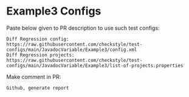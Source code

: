 # Example3 Configs
Paste below given to PR description to use such test configs:
```
Diff Regression config: https://raw.githubusercontent.com/checkstyle/test-configs/main/JavadocVariable/Example3/config.xml
Diff Regression projects: https://raw.githubusercontent.com/checkstyle/test-configs/main/JavadocVariable/Example3/list-of-projects.properties
```
Make comment in PR:
```
Github, generate report
```
